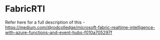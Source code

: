 # FabricRTI

Refer here for a full description of this - https://medium.com/@rodcolledge/microsoft-fabric-realtime-intelligence-with-azure-functions-and-event-hubs-f010a705297f
